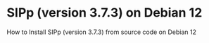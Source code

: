 # SIPp (version 3.7.3) on Debian 12
How to Install SIPp (version 3.7.3) from source code on Debian 12
